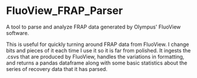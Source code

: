 # FluoView_FRAP_Parser
A tool to parse and analyze FRAP data generated by Olympus' FluoView software.

This is useful for quickly turning around FRAP data from FluoView. I change bits and pieces of it each time I use it so it is far from polished. It ingests the .csvs that are produced by FluoView, handles the variations in formatting, and returns a pandas dataframe along with some basic statistics about the series of recovery data that it has parsed. 

